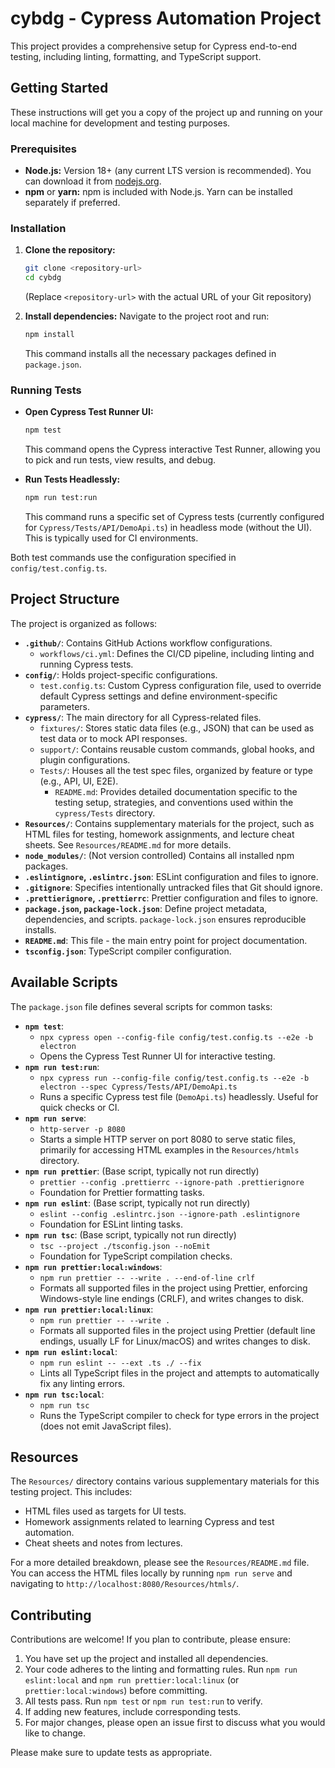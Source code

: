 # cybdg - Cypress Automation Project

This project provides a comprehensive setup for Cypress end-to-end testing, including linting, formatting, and TypeScript support.

## Getting Started

These instructions will get you a copy of the project up and running on your local machine for development and testing purposes.

### Prerequisites

-   **Node.js:** Version 18+ (any current LTS version is recommended). You can download it from [nodejs.org](https://nodejs.org/).
-   **npm** or **yarn:** npm is included with Node.js. Yarn can be installed separately if preferred.

### Installation

1.  **Clone the repository:**
    ```bash
    git clone <repository-url>
    cd cybdg
    ```
    (Replace `<repository-url>` with the actual URL of your Git repository)

2.  **Install dependencies:**
    Navigate to the project root and run:
    ```bash
    npm install
    ```
    This command installs all the necessary packages defined in `package.json`.

### Running Tests

-   **Open Cypress Test Runner UI:**
    ```bash
    npm test
    ```
    This command opens the Cypress interactive Test Runner, allowing you to pick and run tests, view results, and debug.

-   **Run Tests Headlessly:**
    ```bash
    npm run test:run
    ```
    This command runs a specific set of Cypress tests (currently configured for `Cypress/Tests/API/DemoApi.ts`) in headless mode (without the UI). This is typically used for CI environments.

Both test commands use the configuration specified in `config/test.config.ts`.

## Project Structure

The project is organized as follows:

-   **`.github/`**: Contains GitHub Actions workflow configurations.
    -   `workflows/ci.yml`: Defines the CI/CD pipeline, including linting and running Cypress tests.
-   **`config/`**: Holds project-specific configurations.
    -   `test.config.ts`: Custom Cypress configuration file, used to override default Cypress settings and define environment-specific parameters.
-   **`cypress/`**: The main directory for all Cypress-related files.
    -   `fixtures/`: Stores static data files (e.g., JSON) that can be used as test data or to mock API responses.
    -   `support/`: Contains reusable custom commands, global hooks, and plugin configurations.
    -   `Tests/`: Houses all the test spec files, organized by feature or type (e.g., API, UI, E2E).
        - `README.md`: Provides detailed documentation specific to the testing setup, strategies, and conventions used within the `cypress/Tests` directory.
-   **`Resources/`**: Contains supplementary materials for the project, such as HTML files for testing, homework assignments, and lecture cheat sheets. See `Resources/README.md` for more details.
-   **`node_modules/`**: (Not version controlled) Contains all installed npm packages.
-   **`.eslintignore`, `.eslintrc.json`**: ESLint configuration and files to ignore.
-   **`.gitignore`**: Specifies intentionally untracked files that Git should ignore.
-   **`.prettierignore`, `.prettierrc`**: Prettier configuration and files to ignore.
-   **`package.json`, `package-lock.json`**: Define project metadata, dependencies, and scripts. `package-lock.json` ensures reproducible installs.
-   **`README.md`**: This file - the main entry point for project documentation.
-   **`tsconfig.json`**: TypeScript compiler configuration.

## Available Scripts

The `package.json` file defines several scripts for common tasks:

-   **`npm test`**:
    -   `npx cypress open --config-file config/test.config.ts --e2e -b electron`
    -   Opens the Cypress Test Runner UI for interactive testing.
-   **`npm run test:run`**:
    -   `npx cypress run --config-file config/test.config.ts --e2e -b electron --spec Cypress/Tests/API/DemoApi.ts`
    -   Runs a specific Cypress test file (`DemoApi.ts`) headlessly. Useful for quick checks or CI.
-   **`npm run serve`**:
    -   `http-server -p 8080`
    -   Starts a simple HTTP server on port 8080 to serve static files, primarily for accessing HTML examples in the `Resources/htmls` directory.
-   **`npm run prettier`**: (Base script, typically not run directly)
    -   `prettier --config .prettierrc --ignore-path .prettierignore`
    -   Foundation for Prettier formatting tasks.
-   **`npm run eslint`**: (Base script, typically not run directly)
    -   `eslint --config .eslintrc.json --ignore-path .eslintignore`
    -   Foundation for ESLint linting tasks.
-   **`npm run tsc`**: (Base script, typically not run directly)
    -   `tsc --project ./tsconfig.json --noEmit`
    -   Foundation for TypeScript compilation checks.
-   **`npm run prettier:local:windows`**:
    -   `npm run prettier -- --write . --end-of-line crlf`
    -   Formats all supported files in the project using Prettier, enforcing Windows-style line endings (CRLF), and writes changes to disk.
-   **`npm run prettier:local:linux`**:
    -   `npm run prettier -- --write .`
    -   Formats all supported files in the project using Prettier (default line endings, usually LF for Linux/macOS) and writes changes to disk.
-   **`npm run eslint:local`**:
    -   `npm run eslint -- --ext .ts ./ --fix`
    -   Lints all TypeScript files in the project and attempts to automatically fix any linting errors.
-   **`npm run tsc:local`**:
    -   `npm run tsc`
    -   Runs the TypeScript compiler to check for type errors in the project (does not emit JavaScript files).

## Resources

The `Resources/` directory contains various supplementary materials for this testing project. This includes:
-   HTML files used as targets for UI tests.
-   Homework assignments related to learning Cypress and test automation.
-   Cheat sheets and notes from lectures.

For a more detailed breakdown, please see the `Resources/README.md` file.
You can access the HTML files locally by running `npm run serve` and navigating to `http://localhost:8080/Resources/htmls/`.

## Contributing

Contributions are welcome! If you plan to contribute, please ensure:
1.  You have set up the project and installed all dependencies.
2.  Your code adheres to the linting and formatting rules. Run `npm run eslint:local` and `npm run prettier:local:linux` (or `prettier:local:windows`) before committing.
3.  All tests pass. Run `npm test` or `npm run test:run` to verify.
4.  If adding new features, include corresponding tests.
5.  For major changes, please open an issue first to discuss what you would like to change.

Please make sure to update tests as appropriate.
